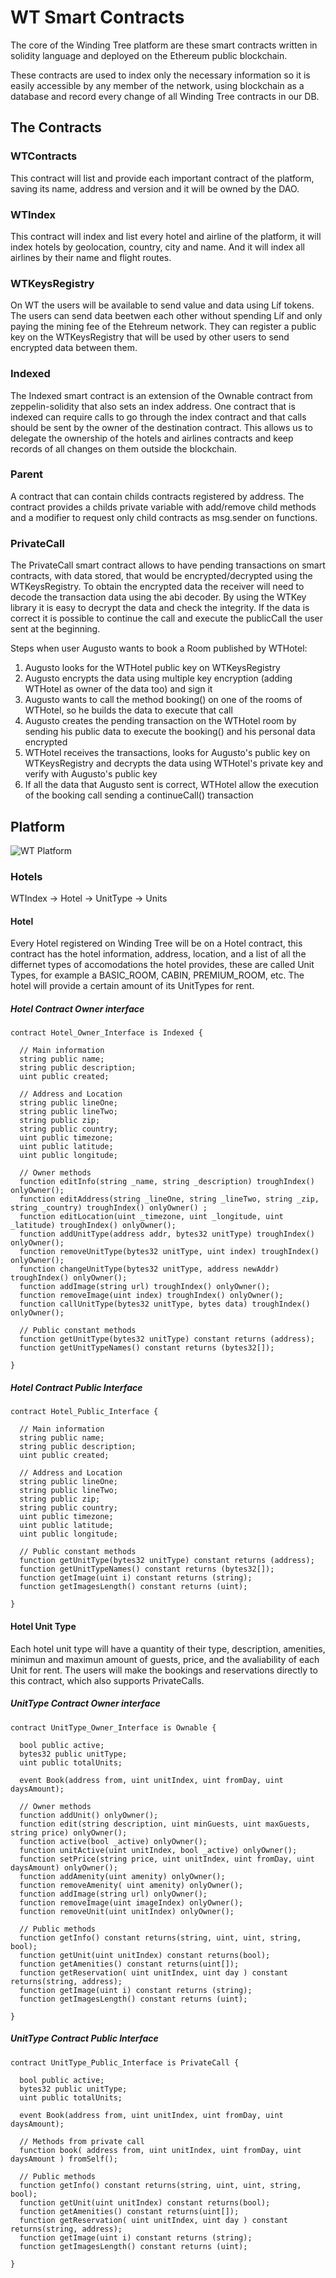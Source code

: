 # WT Smart Contracts

The core of the Winding Tree platform are these smart contracts written in solidity language and deployed on the Ethereum public blockchain.

These contracts are used to index only the necessary information so it is easily accessible by any member of the network, using blockchain as a database and record every change of all Winding Tree contracts in our DB.

## The Contracts

### WTContracts

This contract will list and provide each important contract of the platform, saving its name, address and version and it will be owned by the DAO.

### WTIndex

This contract will index and list every hotel and airline of the platform, it will index hotels by geolocation, country, city and name. And it will index all airlines by their name and flight routes.

### WTKeysRegistry

On WT the users will be available to send value and data using Líf tokens. The users can send data beetwen each other without spending Líf and only paying the mining fee of the Etehreum network. They can register a public key on the WTKeysRegistry that will be used by other users to send encrypted data between them.

### Indexed

The Indexed smart contract is an extension of the Ownable contract from zeppelin-solidity that also sets an index address. One contract that is indexed can require calls to go through the index contract and that calls should be sent by the owner of the destination contract. This allows us to delegate the ownership of the hotels and airlines contracts and keep records of all changes on them outside the blockchain.

### Parent

A contract that can contain childs contracts registered by address. The contract provides a childs private variable with add/remove child methods and a modifier to request only child contracts as msg.sender on functions.

### PrivateCall

The PrivateCall smart contract allows to have pending transactions on smart contracts, with data stored, that would be encrypted/decrypted using the WTKeysRegistry. To obtain the encrypted data the receiver will need to decode the transaction data using the abi decoder. By using the WTKey library it is easy to decrypt the data and check the integrity. If the data is correct it is possible to continue the call and execute the publicCall the user sent at the beginning.

Steps when user Augusto wants to book a Room published by WTHotel:

1. Augusto looks for the WTHotel public key on WTKeysRegistry
2. Augusto encrypts the data using multiple key encryption (adding WTHotel as owner of the data too) and sign it
3. Augusto wants to call the method booking() on one of the rooms of WTHotel, so he builds the data to execute that call
4. Augusto creates the pending transaction on the WTHotel room by sending his public data to execute the booking() and his personal data encrypted
5. WTHotel receives the transactions, looks for Augusto's public key on WTKeysRegistry and decrypts the data using WTHotel's private key and verify with Augusto's public key
6. If all the data that Augusto sent is correct, WTHotel allow the execution of the booking call sending a continueCall() transaction

## Platform

![WT Platform](https://lh6.googleusercontent.com/MZyX0oP3VdsUXoYqKe4FNkuD5WnN2dTYQzmXvAX5MfGZgfRx0EbpS8zTTJS5s_DeTeLAZ8Dccj9LX1s=w1920-h918)

### Hotels

WTIndex -> Hotel -> UnitType -> Units

#### Hotel

Every Hotel registered on Winding Tree will be on a Hotel contract, this contract has the hotel information, address, location, and a list of all the differnet types of accomodations the hotel provides, these are called Unit Types, for example a BASIC_ROOM, CABIN, PREMIUM_ROOM, etc. The hotel will provide a certain amount of its UnitTypes for rent.

##### Hotel Contract Owner interface

```
contract Hotel_Owner_Interface is Indexed {

  // Main information
  string public name;
  string public description;
  uint public created;

  // Address and Location
  string public lineOne;
  string public lineTwo;
  string public zip;
  string public country;
  uint public timezone;
  uint public latitude;
  uint public longitude;

  // Owner methods
  function editInfo(string _name, string _description) troughIndex() onlyOwner();
  function editAddress(string _lineOne, string _lineTwo, string _zip, string _country) troughIndex() onlyOwner() ;
  function editLocation(uint _timezone, uint _longitude, uint _latitude) troughIndex() onlyOwner();
  function addUnitType(address addr, bytes32 unitType) troughIndex() onlyOwner();
  function removeUnitType(bytes32 unitType, uint index) troughIndex() onlyOwner();
  function changeUnitType(bytes32 unitType, address newAddr) troughIndex() onlyOwner();
  function addImage(string url) troughIndex() onlyOwner();
  function removeImage(uint index) troughIndex() onlyOwner();
  function callUnitType(bytes32 unitType, bytes data) troughIndex() onlyOwner();

  // Public constant methods
  function getUnitType(bytes32 unitType) constant returns (address);
  function getUnitTypeNames() constant returns (bytes32[]);

}
```

##### Hotel Contract Public Interface

```
contract Hotel_Public_Interface {

  // Main information
  string public name;
  string public description;
  uint public created;

  // Address and Location
  string public lineOne;
  string public lineTwo;
  string public zip;
  string public country;
  uint public timezone;
  uint public latitude;
  uint public longitude;

  // Public constant methods
  function getUnitType(bytes32 unitType) constant returns (address);
  function getUnitTypeNames() constant returns (bytes32[]);
  function getImage(uint i) constant returns (string);
  function getImagesLength() constant returns (uint);

}
```

#### Hotel Unit Type

Each hotel unit type will have a quantity of their type, description, amenities, minimun and maximun amount of guests, price, and the avaliability of each Unit for rent. The users will make the bookings and reservations directly to this contract, which also supports PrivateCalls.

##### UnitType Contract Owner interface

```
contract UnitType_Owner_Interface is Ownable {

  bool public active;
  bytes32 public unitType;
  uint public totalUnits;

  event Book(address from, uint unitIndex, uint fromDay, uint daysAmount);

  // Owner methods
  function addUnit() onlyOwner();
  function edit(string description, uint minGuests, uint maxGuests, string price) onlyOwner();
  function active(bool _active) onlyOwner();
  function unitActive(uint unitIndex, bool _active) onlyOwner();
  function setPrice(string price, uint unitIndex, uint fromDay, uint daysAmount) onlyOwner();
  function addAmenity(uint amenity) onlyOwner();
  function removeAmenity( uint amenity) onlyOwner();
  function addImage(string url) onlyOwner();
  function removeImage(uint imageIndex) onlyOwner();
  function removeUnit(uint unitIndex) onlyOwner();

  // Public methods
  function getInfo() constant returns(string, uint, uint, string, bool);
  function getUnit(uint unitIndex) constant returns(bool);
  function getAmenities() constant returns(uint[]);
  function getReservation( uint unitIndex, uint day ) constant returns(string, address);
  function getImage(uint i) constant returns (string);
  function getImagesLength() constant returns (uint);

}
```

##### UnitType Contract Public Interface

```
contract UnitType_Public_Interface is PrivateCall {

  bool public active;
  bytes32 public unitType;
  uint public totalUnits;

  event Book(address from, uint unitIndex, uint fromDay, uint daysAmount);

  // Methods from private call
  function book( address from, uint unitIndex, uint fromDay, uint daysAmount ) fromSelf();

  // Public methods
  function getInfo() constant returns(string, uint, uint, string, bool);
  function getUnit(uint unitIndex) constant returns(bool);
  function getAmenities() constant returns(uint[]);
  function getReservation( uint unitIndex, uint day ) constant returns(string, address);
  function getImage(uint i) constant returns (string);
  function getImagesLength() constant returns (uint);

}
```

